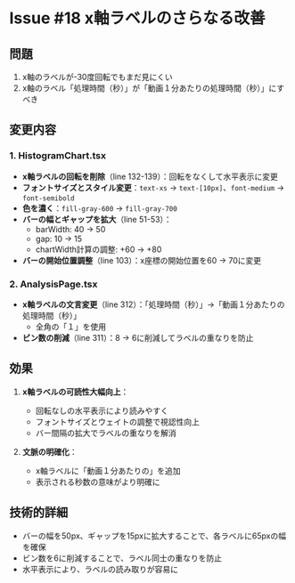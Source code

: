# Issue #18 x軸ラベルのさらなる改善

## 問題
1. x軸のラベルが-30度回転でもまだ見にくい
2. x軸のラベル「処理時間（秒）」が「動画１分あたりの処理時間（秒）」にすべき

## 変更内容

### 1. HistogramChart.tsx
- **x軸ラベルの回転を削除**（line 132-139）：回転をなくして水平表示に変更
- **フォントサイズとスタイル変更**：`text-xs` → `text-[10px]`、`font-medium` → `font-semibold`
- **色を濃く**：`fill-gray-600` → `fill-gray-700`
- **バーの幅とギャップを拡大**（line 51-53）：
  - barWidth: 40 → 50
  - gap: 10 → 15
  - chartWidth計算の調整: +60 → +80
- **バーの開始位置調整**（line 103）：x座標の開始位置を60 → 70に変更

### 2. AnalysisPage.tsx
- **x軸ラベルの文言変更**（line 312）：「処理時間（秒）」→「動画１分あたりの処理時間（秒）」
  - 全角の「１」を使用
- **ビン数の削減**（line 311）：8 → 6に削減してラベルの重なりを防止

## 効果
1. **x軸ラベルの可読性大幅向上**：
   - 回転なしの水平表示により読みやすく
   - フォントサイズとウェイトの調整で視認性向上
   - バー間隔の拡大でラベルの重なりを解消

2. **文脈の明確化**：
   - x軸ラベルに「動画１分あたりの」を追加
   - 表示される秒数の意味がより明確に

## 技術的詳細
- バーの幅を50px、ギャップを15pxに拡大することで、各ラベルに65pxの幅を確保
- ビン数を6に削減することで、ラベル同士の重なりを防止
- 水平表示により、ラベルの読み取りが容易に